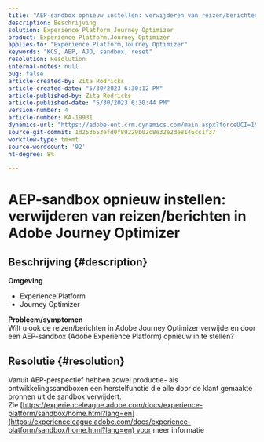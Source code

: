 ```yaml
---
title: "AEP-sandbox opnieuw instellen: verwijderen van reizen/berichten in Adobe Journey Optimizer"
description: Beschrijving
solution: Experience Platform,Journey Optimizer
product: Experience Platform,Journey Optimizer
applies-to: "Experience Platform,Journey Optimizer"
keywords: "KCS, AEP, AJO, sandbox, reset"
resolution: Resolution
internal-notes: null
bug: false
article-created-by: Zita Rodricks
article-created-date: "5/30/2023 6:30:12 PM"
article-published-by: Zita Rodricks
article-published-date: "5/30/2023 6:30:44 PM"
version-number: 4
article-number: KA-19931
dynamics-url: "https://adobe-ent.crm.dynamics.com/main.aspx?forceUCI=1&pagetype=entityrecord&etn=knowledgearticle&id=297e2603-18ff-ed11-8f6e-6045bd006b25"
source-git-commit: 1d253653efd0f89229b02c8e32e2de8146cc1f37
workflow-type: tm+mt
source-wordcount: '92'
ht-degree: 8%

---
```


# AEP-sandbox opnieuw instellen: verwijderen van reizen/berichten in Adobe Journey Optimizer

## Beschrijving {#description}

<b>Omgeving</b>
- Experience Platform
- Journey Optimizer

<b>Probleem/symptomen</b><br>Wilt u ook de reizen/berichten in Adobe Journey Optimizer verwijderen door een AEP-sandbox (Adobe Experience Platform) opnieuw in te stellen?

## Resolutie {#resolution}

Vanuit AEP-perspectief hebben zowel productie- als ontwikkelingssandboxen een herstelfunctie die alle door de klant gemaakte bronnen uit de sandbox verwijdert.<br>
Zie [https://experienceleague.adobe.com/docs/experience-platform/sandbox/home.html?lang=en](https://experienceleague.adobe.com/docs/experience-platform/sandbox/home.html?lang=en) voor meer informatie
